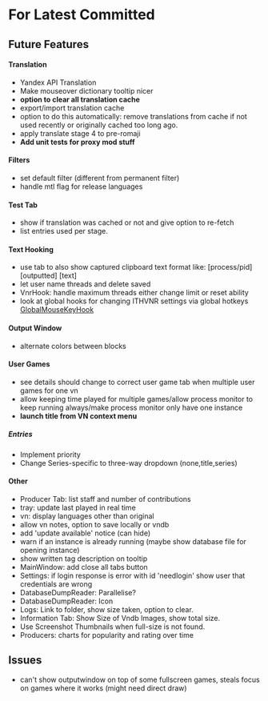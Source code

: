 ﻿# For Latest Committed
## Future Features  
#### Translation
- Yandex API Translation
- Make mouseover dictionary tooltip nicer
- **option to clear all translation cache**
- export/import translation cache
- option to do this automatically: remove translations from cache if not used recently or originally cached too long ago.
- apply translate stage 4 to pre-romaji
- **Add unit tests for proxy mod stuff**
#### Filters
- set default filter (different from permanent filter)
- handle mtl flag for release languages
#### Test Tab
- show if translation was cached or not and give option to re-fetch
- list entries used per stage.
#### Text Hooking
- use tab to also show captured clipboard text format like: \[process/pid] \[outputted] \[text]
- let user name threads and delete saved
- VnrHook: handle maximum threads either change limit or reset ability
- look at global hooks for changing ITHVNR settings via global hotkeys [GlobalMouseKeyHook](https://github.com/gmamaladze/globalmousekeyhook)
#### Output Window
- alternate colors between blocks
#### User Games
- see details should change to correct user game tab when multiple user games for one vn
- allow keeping time played for multiple games/allow process monitor to keep running always/make process monitor only have one instance
- **launch title from VN context menu**
##### Entries
- Implement priority
- Change Series-specific to three-way dropdown (none,title,series)
#### Other
- Producer Tab: list staff and number of contributions
- tray: update last played in real time
- vn: display languages other than original
- allow vn notes, option to save locally or vndb
- add 'update available' notice (can hide)
- warn if an instance is already running (maybe show database file for opening instance) 
- show written tag description on tooltip
- MainWindow: add close all tabs button
- Settings: if login response is error with id 'needlogin' show user that credentials are wrong
- DatabaseDumpReader: Parallelise?
- DatabaseDumpReader: Icon
- Logs: Link to folder, show size taken, option to clear.
- Information Tab: Show Size of Vndb Images, show total size.
- Use Screenshot Thumbnails when full-size is not found.
- Producers: charts for popularity and rating over time

## Issues  
- can't show outputwindow on top of some fullscreen games, steals focus on games where it works (might need direct draw)
